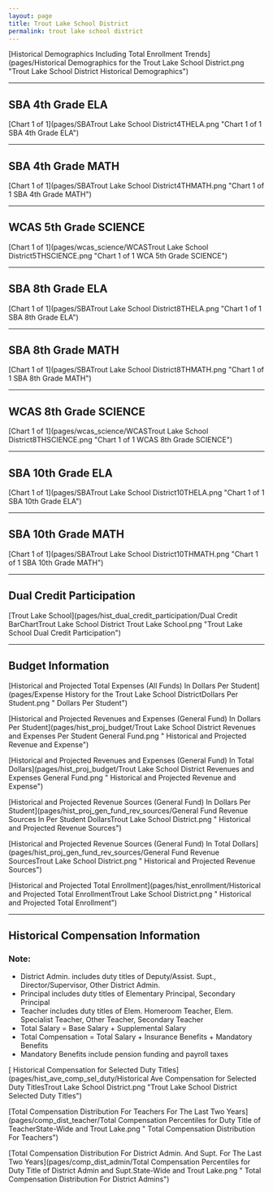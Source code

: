 ```yaml
---
layout: page
title: Trout Lake School District
permalink: trout lake school district
---
```



[Historical Demographics Including Total Enrollment Trends](pages/Historical Demographics for the Trout Lake School District.png "Trout Lake School District Historical Demographics")

___

## SBA 4th Grade ELA

[Chart 1 of 1](pages/SBATrout Lake School District4THELA.png "Chart 1 of 1 SBA 4th Grade ELA")


___

## SBA 4th Grade MATH

[Chart 1 of 1](pages/SBATrout Lake School District4THMATH.png "Chart 1 of 1 SBA 4th Grade MATH")


___

## WCAS 5th Grade SCIENCE

[Chart 1 of 1](pages/wcas_science/WCASTrout Lake School District5THSCIENCE.png "Chart 1 of 1 WCA 5th Grade SCIENCE")


___

## SBA 8th Grade ELA

[Chart 1 of 1](pages/SBATrout Lake School District8THELA.png "Chart 1 of 1 SBA 8th Grade ELA")


___

## SBA 8th Grade MATH

[Chart 1 of 1](pages/SBATrout Lake School District8THMATH.png "Chart 1 of 1 SBA 8th Grade MATH")


___

## WCAS 8th Grade SCIENCE

[Chart 1 of 1](pages/wcas_science/WCASTrout Lake School District8THSCIENCE.png "Chart 1 of 1 WCAS 8th Grade SCIENCE")


___

## SBA 10th Grade ELA

[Chart 1 of 1](pages/SBATrout Lake School District10THELA.png "Chart 1 of 1 SBA 10th Grade ELA")


___

## SBA 10th Grade MATH

[Chart 1 of 1](pages/SBATrout Lake School District10THMATH.png "Chart 1 of 1 SBA 10th Grade MATH")


___

## Dual Credit Participation

[Trout Lake School](pages/hist_dual_credit_participation/Dual Credit BarChartTrout Lake School District Trout Lake School.png "Trout Lake School Dual Credit Participation")


___

## Budget Information

[Historical and Projected Total Expenses (All Funds) In Dollars Per Student](pages/Expense History for the Trout Lake School DistrictDollars Per Student.png " Dollars Per Student")

[Historical and Projected Revenues and Expenses (General Fund) In Dollars Per Student](pages/hist_proj_budget/Trout Lake School District Revenues and Expenses Per Student General Fund.png " Historical and Projected Revenue and Expense")

[Historical and Projected Revenues and Expenses (General Fund) In Total Dollars](pages/hist_proj_budget/Trout Lake School District Revenues and Expenses General Fund.png " Historical and Projected Revenue and Expense")

[Historical and Projected Revenue Sources (General Fund) In Dollars Per Student](pages/hist_proj_gen_fund_rev_sources/General Fund Revenue Sources In Per Student DollarsTrout Lake School District.png " Historical and Projected Revenue Sources")

[Historical and Projected Revenue Sources (General Fund) In Total Dollars](pages/hist_proj_gen_fund_rev_sources/General Fund Revenue SourcesTrout Lake School District.png " Historical and Projected Revenue Sources")

[Historical and Projected Total Enrollment](pages/hist_enrollment/Historical and Projected Total EnrollmentTrout Lake School District.png " Historical and Projected Total Enrollment")


___

## Historical Compensation Information
### Note:
- District Admin. includes duty titles of Deputy/Assist. Supt., Director/Supervisor, Other District Admin.
- Principal includes duty titles of Elementary Principal, Secondary Principal
- Teacher includes duty titles of Elem. Homeroom Teacher, Elem. Specialist Teacher, Other Teacher, Secondary Teacher
- Total Salary = Base Salary + Supplemental Salary
- Total Compensation = Total Salary + Insurance Benefits + Mandatory Benefits
- Mandatory Benefits include pension funding and payroll taxes

[ Historical Compensation for Selected Duty Titles](pages/hist_ave_comp_sel_duty/Historical Ave Compensation for Selected Duty TitlesTrout Lake School District.png "Trout Lake School District Selected Duty Titles")

[Total Compensation Distribution For Teachers For The Last Two Years](pages/comp_dist_teacher/Total Compensation Percentiles for Duty Title of TeacherState-Wide and Trout Lake.png " Total Compensation Distribution For Teachers")

[Total Compensation Distribution For District Admin. And Supt. For The Last Two Years](pages/comp_dist_admin/Total Compensation Percentiles for Duty Title of District Admin and Supt.State-Wide and Trout Lake.png " Total Compensation Distribution For District Admins")

